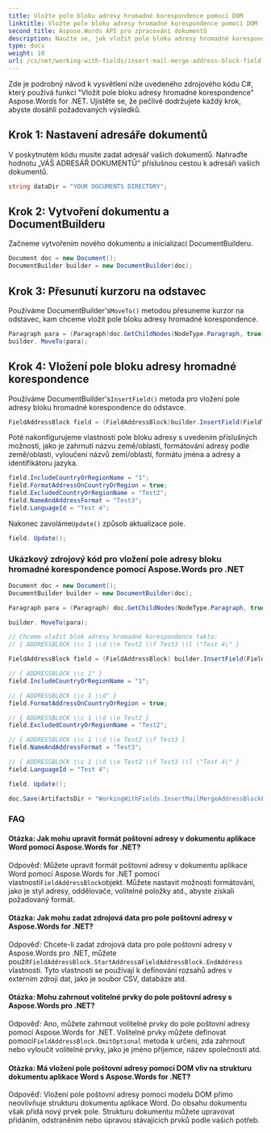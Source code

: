 ```yaml
---
title: Vložte pole bloku adresy hromadné korespondence pomocí DOM
linktitle: Vložte pole bloku adresy hromadné korespondence pomocí DOM
second_title: Aspose.Words API pro zpracování dokumentů
description: Naučte se, jak vložit pole bloku adresy hromadné korespondence do dokumentů aplikace Word pomocí Aspose.Words for .NET.
type: docs
weight: 10
url: /cs/net/working-with-fields/insert-mail-merge-address-block-field-using-dom/
---
```


Zde je podrobný návod k vysvětlení níže uvedeného zdrojového kódu C#, který používá funkci "Vložit pole bloku adresy hromadné korespondence" Aspose.Words for .NET. Ujistěte se, že pečlivě dodržujete každý krok, abyste dosáhli požadovaných výsledků.

## Krok 1: Nastavení adresáře dokumentů

V poskytnutém kódu musíte zadat adresář vašich dokumentů. Nahraďte hodnotu „VÁŠ ADRESÁŘ DOKUMENTŮ“ příslušnou cestou k adresáři vašich dokumentů.

```csharp
string dataDir = "YOUR DOCUMENTS DIRECTORY";
```

## Krok 2: Vytvoření dokumentu a DocumentBuilderu

Začneme vytvořením nového dokumentu a inicializací DocumentBuilderu.

```csharp
Document doc = new Document();
DocumentBuilder builder = new DocumentBuilder(doc);
```

## Krok 3: Přesunutí kurzoru na odstavec

 Používáme DocumentBuilder's`MoveTo()` metodou přesuneme kurzor na odstavec, kam chceme vložit pole bloku adresy hromadné korespondence.

```csharp
Paragraph para = (Paragraph)doc.GetChildNodes(NodeType.Paragraph, true)[0];
builder. MoveTo(para);
```

## Krok 4: Vložení pole bloku adresy hromadné korespondence

 Používáme DocumentBuilder's`InsertField()` metoda pro vložení pole adresy bloku hromadné korespondence do odstavce.

```csharp
FieldAddressBlock field = (FieldAddressBlock)builder.InsertField(FieldType.FieldAddressBlock, false);
```

Poté nakonfigurujeme vlastnosti pole bloku adresy s uvedením příslušných možností, jako je zahrnutí názvu země/oblasti, formátování adresy podle země/oblasti, vyloučení názvů zemí/oblastí, formátu jména a adresy a identifikátoru jazyka.

```csharp
field.IncludeCountryOrRegionName = "1";
field.FormatAddressOnCountryOrRegion = true;
field.ExcludedCountryOrRegionName = "Test2";
field.NameAndAddressFormat = "Test3";
field.LanguageId = "Test 4";
```

 Nakonec zavoláme`Update()` způsob aktualizace pole.

```csharp
field. Update();
```

### Ukázkový zdrojový kód pro vložení pole adresy bloku hromadné korespondence pomocí Aspose.Words pro .NET

```csharp
Document doc = new Document();
DocumentBuilder builder = new DocumentBuilder(doc);

Paragraph para = (Paragraph) doc.GetChildNodes(NodeType.Paragraph, true)[0];

builder. MoveTo(para);

// Chceme vložit blok adresy hromadné korespondence takto:
// { ADDRESSBLOCK \\c 1 \\d \\e Test2 \\f Test3 \\l \"Test 4\" }

FieldAddressBlock field = (FieldAddressBlock) builder.InsertField(FieldType.FieldAddressBlock, false);

// { ADDRESSBLOCK \\c 1" }
field.IncludeCountryOrRegionName = "1";

// { ADDRESSBLOCK \\c 1 \\d" }
field.FormatAddressOnCountryOrRegion = true;

// { ADDRESSBLOCK \\c 1 \\d \\e Test2 }
field.ExcludedCountryOrRegionName = "Test2";

// { ADDRESSBLOCK \\c 1 \\d \\e Test2 \\f Test3 }
field.NameAndAddressFormat = "Test3";

// { ADDRESSBLOCK \\c 1 \\d \\e Test2 \\f Test3 \\l \"Test 4\" }
field.LanguageId = "Test 4";

field. Update();

doc.Save(ArtifactsDir + "WorkingWithFields.InsertMailMergeAddressBlockFieldUsingDOM.docx");
```
### FAQ

#### Otázka: Jak mohu upravit formát poštovní adresy v dokumentu aplikace Word pomocí Aspose.Words for .NET?

 Odpověď: Můžete upravit formát poštovní adresy v dokumentu aplikace Word pomocí Aspose.Words for .NET pomocí vlastností`FieldAddressBlock`objekt. Můžete nastavit možnosti formátování, jako je styl adresy, oddělovače, volitelné položky atd., abyste získali požadovaný formát.

#### Otázka: Jak mohu zadat zdrojová data pro pole poštovní adresy v Aspose.Words for .NET?

 Odpověď: Chcete-li zadat zdrojová data pro pole poštovní adresy v Aspose.Words pro .NET, můžete použít`FieldAddressBlock.StartAddress`a`FieldAddressBlock.EndAddress` vlastnosti. Tyto vlastnosti se používají k definování rozsahů adres v externím zdroji dat, jako je soubor CSV, databáze atd.

#### Otázka: Mohu zahrnout volitelné prvky do pole poštovní adresy s Aspose.Words pro .NET?

 Odpověď: Ano, můžete zahrnout volitelné prvky do pole poštovní adresy pomocí Aspose.Words for .NET. Volitelné prvky můžete definovat pomocí`FieldAddressBlock.OmitOptional` metoda k určení, zda zahrnout nebo vyloučit volitelné prvky, jako je jméno příjemce, název společnosti atd.

#### Otázka: Má vložení pole poštovní adresy pomocí DOM vliv na strukturu dokumentu aplikace Word s Aspose.Words for .NET?

Odpověď: Vložení pole poštovní adresy pomocí modelu DOM přímo neovlivňuje strukturu dokumentu aplikace Word. Do obsahu dokumentu však přidá nový prvek pole. Strukturu dokumentu můžete upravovat přidáním, odstraněním nebo úpravou stávajících prvků podle vašich potřeb.